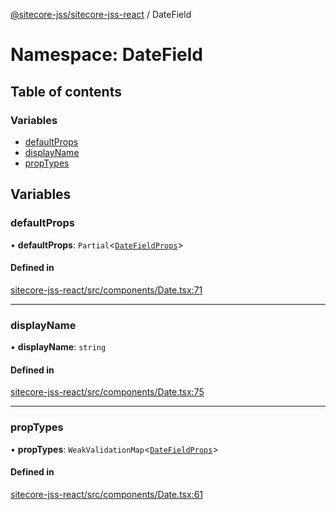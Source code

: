 [@sitecore-jss/sitecore-jss-react](../README.md) / DateField

# Namespace: DateField

## Table of contents

### Variables

- [defaultProps](DateField.md#defaultprops)
- [displayName](DateField.md#displayname)
- [propTypes](DateField.md#proptypes)

## Variables

### defaultProps

• **defaultProps**: `Partial`\<[`DateFieldProps`](../interfaces/DateFieldProps.md)\>

#### Defined in

[sitecore-jss-react/src/components/Date.tsx:71](https://github.com/Sitecore/jss/blob/95a1a627e/packages/sitecore-jss-react/src/components/Date.tsx#L71)

___

### displayName

• **displayName**: `string`

#### Defined in

[sitecore-jss-react/src/components/Date.tsx:75](https://github.com/Sitecore/jss/blob/95a1a627e/packages/sitecore-jss-react/src/components/Date.tsx#L75)

___

### propTypes

• **propTypes**: `WeakValidationMap`\<[`DateFieldProps`](../interfaces/DateFieldProps.md)\>

#### Defined in

[sitecore-jss-react/src/components/Date.tsx:61](https://github.com/Sitecore/jss/blob/95a1a627e/packages/sitecore-jss-react/src/components/Date.tsx#L61)
